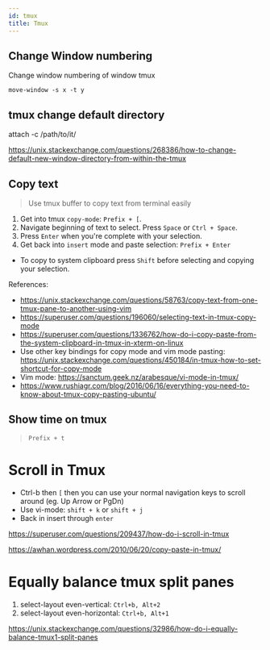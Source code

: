 ```yaml
---
id: tmux
title: Tmux
---
```


## Change Window numbering

Change window numbering of window tmux

`move-window -s x -t y`

## tmux change default directory

attach -c /path/to/it/

<https://unix.stackexchange.com/questions/268386/how-to-change-default-new-window-directory-from-within-the-tmux>

## Copy text

> Use tmux buffer to copy text from terminal easily

1. Get into tmux `copy-mode`: `Prefix + [`.
2. Navigate beginning of text to select. Press `Space` or `Ctrl + Space`.
3. Press `Enter` when you're complete with your selection.
4. Get back into `insert` mode and paste selection: `Prefix + Enter`

- To copy to system clipboard press `Shift` before selecting and copying your selection.

References:

- <https://unix.stackexchange.com/questions/58763/copy-text-from-one-tmux-pane-to-another-using-vim>
- <https://superuser.com/questions/196060/selecting-text-in-tmux-copy-mode>
- <https://superuser.com/questions/1336762/how-do-i-copy-paste-from-the-system-clipboard-in-tmux-in-xterm-on-linux>
- Use other key bindings for copy mode and vim mode pasting: <https://unix.stackexchange.com/questions/450184/in-tmux-how-to-set-shortcut-for-copy-mode>
- Vim mode: <https://sanctum.geek.nz/arabesque/vi-mode-in-tmux/>
- <https://www.rushiagr.com/blog/2016/06/16/everything-you-need-to-know-about-tmux-copy-pasting-ubuntu/>

## Show time on tmux

> `Prefix + t`

# Scroll in Tmux

- Ctrl-b then `[` then you can use your normal navigation keys to scroll around (eg. Up Arrow or PgDn)
- Use vi-mode: `shift + k` or `shift + j`
- Back in insert through `enter`

<https://superuser.com/questions/209437/how-do-i-scroll-in-tmux>

<!-- # Copy and paste text Tmux

> Alternatively use vim keys outlined in tmux.conf file

1. Enter copy mode: Ctrl-b then `[`
2. Navigate to the text to be copied
3. Select by doing: `Space`
4. End selcting by doing: `Ctrl + W`
5. Press `Enter` or go to other tmux window
6. Paste with: `Ctrl+b, ]`

<https://unix.stackexchange.com/questions/58763/copy-text-from-one-tmux-pane-to-another-using-vim>
<http://www.rushiagr.com/blog/2016/06/16/everything-you-need-to-know-about-tmux-copy-pasting/> -->

<https://awhan.wordpress.com/2010/06/20/copy-paste-in-tmux/>

# Equally balance tmux split panes

1. select-layout even-vertical: `Ctrl+b, Alt+2`
2. select-layout even-horizontal: `Ctrl+b, Alt+1`

https://unix.stackexchange.com/questions/32986/how-do-i-equally-balance-tmux1-split-panes
